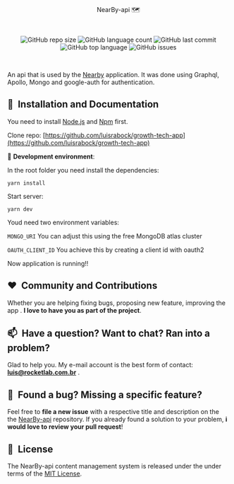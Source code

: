  

<br/>
<p align="center">
    NearBy-api 🗺️
</p>

<br/>
<p align="center">
    <img alt="GitHub repo size" src="https://img.shields.io/github/repo-size/luisrabock/growth-tech-app?style=flat-square">
      <img alt="GitHub language count" src="https://img.shields.io/github/languages/count/luisrabock/nearby-api?style=flat-square">
	<img alt="GitHub last commit" src="https://img.shields.io/github/last-commit/luisrabock/nearby-api?color=blue&style=flat-square">
        <img alt="GitHub top language" src="https://img.shields.io/github/languages/top/luisrabock/nearby-api">
        <img alt="GitHub issues" src="https://img.shields.io/github/issues-raw/luisrabock/nearby-api?color=red">
</p>
<br/>



  
 
An api that is used by the [Nearby](https://github.com/luisrabock/nearby-web) application. It was done using Graphql, Apollo, Mongo and google-auth for authentication.


## 🚀&nbsp; Installation and Documentation

You need to install  [Node.js](https://nodejs.org/en/download/)  and  [Npm]([https://www.npmjs.com/](https://www.npmjs.com/))  first.

Clone repo: [https://github.com/luisrabock/growth-tech-app](https://github.com/luisrabock/growth-tech-app)

🧪 **Development environment**:

In the root folder you need install the dependencies:

```yarn install```

Start server:

```yarn dev```

Youd need   two environment variables:

```MONGO_URI```    You can adjust this using the free MongoDB atlas cluster

```OAUTH_CLIENT_ID```   You achieve this by creating a client id with oauth2


Now application is running!!

## ❤️&nbsp; Community and Contributions

Whether you are helping fixing bugs, proposing new feature, improving the app . **I love to have you as part of the project**.


## 📫&nbsp; Have a question? Want to chat? Ran into a problem?

  
Glad to help you. My e-mail account is the best form of contact: **luis@rocketlab.com.br** .


## 🤝&nbsp; Found a bug? Missing a specific feature?

Feel free to **file a new issue** with a respective title and description on the the [NearBy-api](https://github.com/luisrabock/nearby-api/issues) repository. If you already found a solution to your problem, **i would love to review your pull request**!

## 📘&nbsp; License
The NearBy-api content management system is released under the under terms of the [MIT License](LICENSE).
